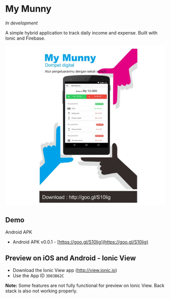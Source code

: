 # My Munny

*In development*

A simple hybrid application to track daily income and expense. Built with Ionic and Firebase.

![](banner.jpg)

## Demo

Android APK

- Android APK v0.0.1 - [https://goo.gl/S10lig](https://goo.gl/S10lig)

## Preview on iOS and Android - Ionic View

- Download the Ionic View app (http://view.ionic.io)
- Use the App ID `3D03B62C`

**Note:** Some features are not fully functional for preview on Ionic View. Back stack is also not working properly.

